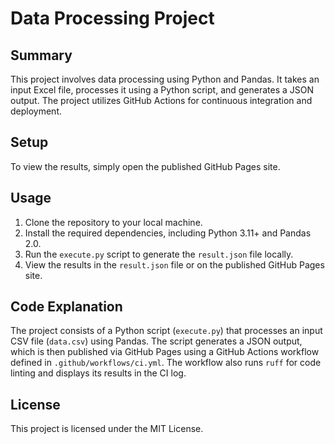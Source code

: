 # Data Processing Project
## Summary
This project involves data processing using Python and Pandas. It takes an input Excel file, processes it using a Python script, and generates a JSON output. The project utilizes GitHub Actions for continuous integration and deployment.

## Setup
To view the results, simply open the published GitHub Pages site.

## Usage
1. Clone the repository to your local machine.
2. Install the required dependencies, including Python 3.11+ and Pandas 2.0.
3. Run the `execute.py` script to generate the `result.json` file locally.
4. View the results in the `result.json` file or on the published GitHub Pages site.

## Code Explanation
The project consists of a Python script (`execute.py`) that processes an input CSV file (`data.csv`) using Pandas. The script generates a JSON output, which is then published via GitHub Pages using a GitHub Actions workflow defined in `.github/workflows/ci.yml`. The workflow also runs `ruff` for code linting and displays its results in the CI log.

## License
This project is licensed under the MIT License.